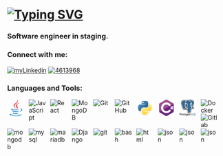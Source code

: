 # [![Typing SVG](https://readme-typing-svg.demolab.com?font=Fira+Code&pause=1000&color=9A237B&width=435&lines=Hi+there%2C+I'm+Haitham%F0%9F%91%8B)](https://git.io/typing-svg)

### Software engineer in staging.


### Connect with me:
<a href="https://www.linkedin.com/in/adhaitham/" target="blank"><img align="center" src="https://raw.githubusercontent.com/rahuldkjain/github-profile-readme-generator/master/src/images/icons/Social/linked-in-alt.svg" alt="myLinkedin" height="30" width="40" /></a>
<a href="https://stackoverflow.com/users/20870221/ahmed-haitham" target="blank"><img align="center" src="https://raw.githubusercontent.com/rahuldkjain/github-profile-readme-generator/master/src/images/icons/Social/stack-overflow.svg" alt="4613968" height="30" width="40" /></a>



### Languages and Tools:

<img align="left" alt="Java" width="40px" src="https://raw.githubusercontent.com/devicons/devicon/master/icons/java/java-original.svg" style="padding-right:10px;"/>
<img align="left" alt="JavaScript" width="40px" src="https://cdn.jsdelivr.net/gh/devicons/devicon/icons/javascript/javascript-original.svg" style="padding-right:10px;" />
<img align="left" alt="React" width="40px" src="https://cdn.jsdelivr.net/gh/devicons/devicon/icons/react/react-original.svg" style="padding-right:10px;"/>
<img align="left" alt="MongoDB" width="40px" src="https://cdn.jsdelivr.net/gh/devicons/devicon/icons/mongodb/mongodb-original.svg" style="padding-right:10px;"/>
<img align="left" alt="Git" width="40px" src="https://cdn.jsdelivr.net/gh/devicons/devicon/icons/git/git-original.svg" style="padding-right:10px;" />
<img align="left" alt="GitHub" width="40px" src="https://user-images.githubusercontent.com/3369400/139447912-e0f43f33-6d9f-45f8-be46-2df5bbc91289.png" style="padding-right:10px;" />
<img align="left" alt="Python" width="40px" src="https://raw.githubusercontent.com/devicons/devicon/master/icons/python/python-original.svg" style="padding-right:10px;"/>
<img align="left" alt="csharp" width="40px" src="https://raw.githubusercontent.com/devicons/devicon/master/icons/csharp/csharp-original.svg" style="padding-right:10px;"/>
<img align="left" alt="postgresql" width="40px" src="https://raw.githubusercontent.com/devicons/devicon/master/icons/postgresql/postgresql-original-wordmark.svg" style="padding-right:10px;"/>
<img align="left" alt="Docker" width="40px" src="https://github.com/xDido/xDido/assets/73004262/dfbef5e9-3f23-447f-b92f-b787d75ce8f3" style="padding-right:10px;"/>
<img align="left" alt="Gitlab" width="40px" src="https://github.com/xDido/xDido/assets/73004262/ec425c30-2882-4fdf-bb41-7bd16c16954a" style="padding-right:10px;"/>
<img align="left" alt="mongodb" width="40px" src="https://github.com/xDido/xDido/assets/73004262/06d9f192-57f8-4cac-9222-6a0fb4b5d56d" style="padding-right:10px;"/>
<img align="left" alt="mysql" width="40px" src="https://github.com/xDido/xDido/assets/73004262/d09ceb04-3316-43bb-a752-65c7a4fe4df7" style="padding-right:10px;"/>
<img align="left" alt="mariadb" width="40px" src="https://github.com/xDido/xDido/assets/73004262/b38b4c93-e997-4006-a895-1143248cd3ca" style="padding-right:10px;"/><br>
<img align="left" alt="Django" width="40px" src="https://github.com/xDido/xDido/assets/73004262/c8d83634-f756-4bd0-b916-f27be740a161" style="padding-right:10px;"/>
<img align="left" alt="git" width="40px" src="https://github.com/xDido/xDido/assets/73004262/6c9d6ae9-7d97-4745-92ad-4017b2ed4b14" style="padding-right:10px;"/>
<img align="left" alt="bash" width="40px" src="https://github.com/xDido/xDido/assets/73004262/eb52a132-4ee2-4cd7-bd57-bfead23448b9" style="padding-right:10px;"/>
<img align="left" alt="html" width="40px" src="https://github.com/xDido/xDido/assets/73004262/cbdb46a4-7f70-48c6-9c02-a58f07e9eb9e" style="padding-right:10px;"/>
<img align="left" alt="json" width="40px" src="https://github.com/xDido/xDido/assets/73004262/3cc79ae8-bdd2-4043-8171-49dcb98f3c6d" style="padding-right:10px;"/>
<img align="left" alt="json" width="40px" src="https://github.com/xDido/xDido/assets/73004262/20445972-da97-4d43-be09-734299d744f1" style="padding-right:10px;"/>
<img align="left" alt="json" width="40px" src="https://github.com/xDido/xDido/assets/73004262/c75ef8fe-bab2-42f9-b8d5-a56adca00956" style="padding-right:10px;"/>

<br>
<br>
